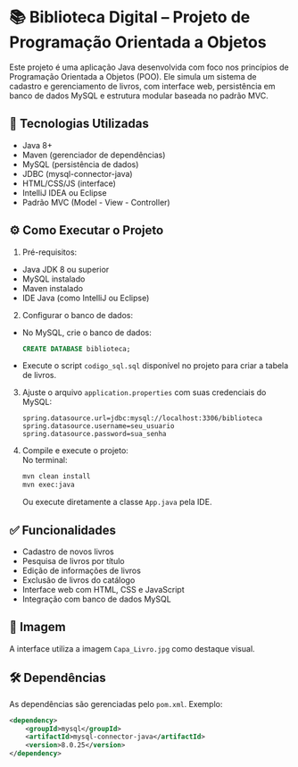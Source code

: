 # 📚 Biblioteca Digital – Projeto de Programação Orientada a Objetos  
Este projeto é uma aplicação Java desenvolvida com foco nos princípios de Programação Orientada a Objetos (POO). Ele simula um sistema de cadastro e gerenciamento de livros, com interface web, persistência em banco de dados MySQL e estrutura modular baseada no padrão MVC.

## 🚀 Tecnologias Utilizadas  
- Java 8+  
- Maven (gerenciador de dependências)  
- MySQL (persistência de dados)  
- JDBC (mysql-connector-java)  
- HTML/CSS/JS (interface)  
- IntelliJ IDEA ou Eclipse  
- Padrão MVC (Model - View - Controller)

## ⚙️ Como Executar o Projeto  
1. Pré-requisitos:  
  - Java JDK 8 ou superior  
  - MySQL instalado  
  - Maven instalado  
  - IDE Java (como IntelliJ ou Eclipse)

2. Configurar o banco de dados:  
  - No MySQL, crie o banco de dados:  
    ```sql
    CREATE DATABASE biblioteca;
    ```  
  - Execute o script `codigo_sql.sql` disponível no projeto para criar a tabela de livros.

3. Ajuste o arquivo `application.properties` com suas credenciais do MySQL:  
    ```properties
    spring.datasource.url=jdbc:mysql://localhost:3306/biblioteca  
    spring.datasource.username=seu_usuario  
    spring.datasource.password=sua_senha
    ```

4. Compile e execute o projeto:  
    No terminal:
    ```bash
    mvn clean install  
    mvn exec:java
    ```  
    Ou execute diretamente a classe `App.java` pela IDE.

## ✅ Funcionalidades  
- Cadastro de novos livros  
- Pesquisa de livros por título  
- Edição de informações de livros  
- Exclusão de livros do catálogo  
- Interface web com HTML, CSS e JavaScript  
- Integração com banco de dados MySQL

## 📸 Imagem  
A interface utiliza a imagem `Capa_Livro.jpg` como destaque visual.

## 🛠 Dependências  
As dependências são gerenciadas pelo `pom.xml`. Exemplo:  
```xml
<dependency>  
    <groupId>mysql</groupId>  
    <artifactId>mysql-connector-java</artifactId>  
    <version>8.0.25</version>  
</dependency>
